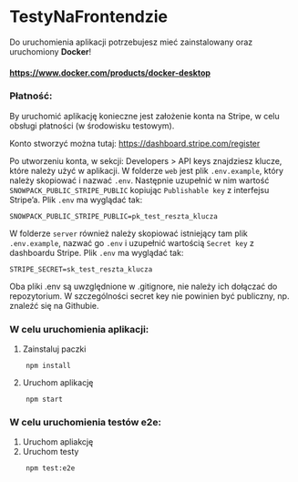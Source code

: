 # TestyNaFrontendzie

Do uruchomienia aplikacji potrzebujesz mieć zainstalowany oraz uruchomiony **Docker**!

#### https://www.docker.com/products/docker-desktop

### Płatność:
By uruchomić aplikację konieczne jest założenie konta na Stripe, w celu obsługi płatności (w środowisku testowym). 

Konto stworzyć można tutaj: https://dashboard.stripe.com/register

Po utworzeniu konta, w sekcji: Developers > API keys znajdziesz klucze, które należy użyć w aplikacji.
W folderze `web` jest plik `.env.example`, który należy skopiować i nazwać `.env`. Następnie 
uzupełnić w nim wartość `SNOWPACK_PUBLIC_STRIPE_PUBLIC` kopiując `Publishable key` z interfejsu Stripe’a.
Plik `.env` ma wyglądać tak:
```
SNOWPACK_PUBLIC_STRIPE_PUBLIC=pk_test_reszta_klucza
```

W folderze `server` również należy skopiować istniejący tam plik `.env.example`, nazwać go `.env` i uzupełnić wartością `Secret key` z dashboardu Stripe.
Plik `.env` ma wyglądać tak:
```
STRIPE_SECRET=sk_test_reszta_klucza
```

Oba pliki .env są uwzględnione w .gitignore, nie należy ich dołączać do repozytorium. W szczególności secret key nie powinien być publiczny, np. znaleźć się na Githubie.

### W celu uruchomienia aplikacji:

1. Zainstaluj paczki
```
    npm install
```

2. Uruchom aplikację
```
    npm start
```

### W celu uruchomienia testów e2e:

1. Uruchom apliakcję
2. Uruchom testy
```text
    npm test:e2e
```